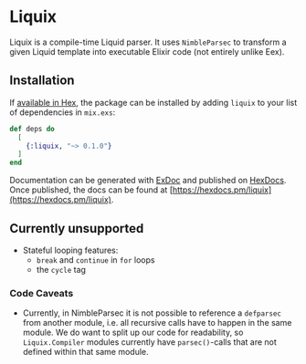 # Liquix

Liquix is a compile-time Liquid parser. It uses `NimbleParsec` to transform a given Liquid template into executable Elixir code (not entirely unlike Eex).

## Installation

If [available in Hex](https://hex.pm/docs/publish), the package can be installed
by adding `liquix` to your list of dependencies in `mix.exs`:

```elixir
def deps do
  [
    {:liquix, "~> 0.1.0"}
  ]
end
```

Documentation can be generated with [ExDoc](https://github.com/elixir-lang/ex_doc)
and published on [HexDocs](https://hexdocs.pm). Once published, the docs can
be found at [https://hexdocs.pm/liquix](https://hexdocs.pm/liquix).

## Currently unsupported

- Stateful looping features: 
  - `break` and `continue` in `for` loops
  - the `cycle` tag

### Code Caveats

- Currently, in NimbleParsec it is not possible to reference a `defparsec` from another module, i.e. all recursive calls have to happen in the same module. We do want to split up our code for readability, so `Liquix.Compiler` modules currently have `parsec()`-calls that are not defined within that same module.

